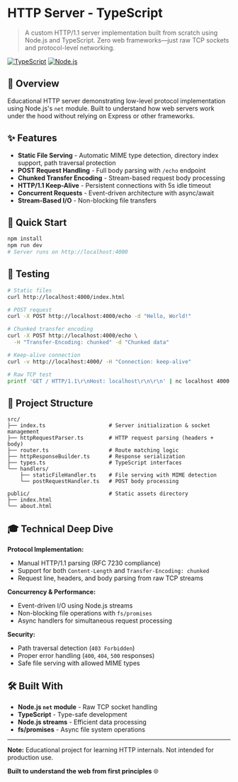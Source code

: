 # HTTP Server - TypeScript

> A custom HTTP/1.1 server implementation built from scratch using Node.js and TypeScript. Zero web frameworks—just raw TCP sockets and protocol-level networking.

[![TypeScript](https://img.shields.io/badge/TypeScript-5.0-blue.svg)](https://www.typescriptlang.org/)
[![Node.js](https://img.shields.io/badge/Node.js-18+-green.svg)](https://nodejs.org/)

## 🎯 Overview

Educational HTTP server demonstrating low-level protocol implementation using Node.js's `net` module. Built to understand how web servers work under the hood without relying on Express or other frameworks.

## ✨ Features

- **Static File Serving** - Automatic MIME type detection, directory index support, path traversal protection
- **POST Request Handling** - Full body parsing with `/echo` endpoint
- **Chunked Transfer Encoding** - Stream-based request body processing
- **HTTP/1.1 Keep-Alive** - Persistent connections with 5s idle timeout
- **Concurrent Requests** - Event-driven architecture with async/await
- **Stream-Based I/O** - Non-blocking file transfers

## 🚀 Quick Start

```bash
npm install
npm run dev
# Server runs on http://localhost:4000
```

## 🧪 Testing

```bash
# Static files
curl http://localhost:4000/index.html

# POST request
curl -X POST http://localhost:4000/echo -d "Hello, World!"

# Chunked transfer encoding
curl -X POST http://localhost:4000/echo \
  -H "Transfer-Encoding: chunked" -d "Chunked data"

# Keep-alive connection
curl -v http://localhost:4000/ -H "Connection: keep-alive"

# Raw TCP test
printf 'GET / HTTP/1.1\r\nHost: localhost\r\n\r\n' | nc localhost 4000
```

## 📁 Project Structure

```
src/
├── index.ts                    # Server initialization & socket management
├── httpRequestParser.ts        # HTTP request parsing (headers + body)
├── router.ts                   # Route matching logic
├── httpResponseBuilder.ts      # Response serialization
├── types.ts                    # TypeScript interfaces
└── handlers/
    ├── staticFileHandler.ts    # File serving with MIME detection
    └── postRequestHandler.ts   # POST body processing

public/                         # Static assets directory
├── index.html
└── about.html
```

## 🎓 Technical Deep Dive

**Protocol Implementation:**

- Manual HTTP/1.1 parsing (RFC 7230 compliance)
- Support for both `Content-Length` and `Transfer-Encoding: chunked`
- Request line, headers, and body parsing from raw TCP streams

**Concurrency & Performance:**

- Event-driven I/O using Node.js streams
- Non-blocking file operations with `fs/promises`
- Async handlers for simultaneous request processing

**Security:**

- Path traversal detection (`403 Forbidden`)
- Proper error handling (`400`, `404`, `500` responses)
- Safe file serving with allowed MIME types

## 🛠️ Built With

- **Node.js `net` module** - Raw TCP socket handling
- **TypeScript** - Type-safe development
- **Node.js streams** - Efficient data processing
- **fs/promises** - Async file system operations

---

**Note:** Educational project for learning HTTP internals. Not intended for production use.

**Built to understand the web from first principles** 🌐
